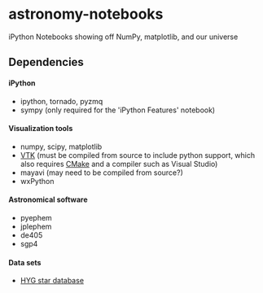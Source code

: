 astronomy-notebooks
===================

iPython Notebooks showing off NumPy, matplotlib, and our universe

Dependencies
------------

#### iPython
- ipython, tornado, pyzmq
- sympy (only required for the 'iPython Features' notebook)

#### Visualization tools
- numpy, scipy, matplotlib
- [VTK][vtk] (must be compiled from source to include python support, which also requires [CMake][cmake] and a compiler such as Visual Studio)
- mayavi (may need to be compiled from source?)
- wxPython

#### Astronomical software
- pyephem
- jplephem
- de405
- sgp4

#### Data sets
- [HYG star database][hyg]

[vtk]: http://www.vtk.org/VTK/resources/software.html
[cmake]: http://www.cmake.org/
[hyg]: https://github.com/astronexus/HYG-Database
